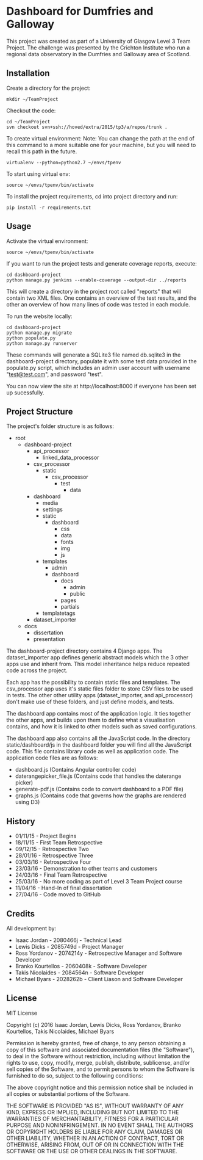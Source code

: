 # Dashboard for Dumfries and Galloway

This project was created as part of a University of Glasgow Level 3 Team Project.
The challenge was presented by the Crichton Institute who run a regional data
observatory in the Dumfries and Galloway area of Scotland.

## Installation

Create a directory for the project:
```
mkdir ~/TeamProject
```

Checkout the code:
```
cd ~/TeamProject
svn checkout svn+ssh://hoved/extra/2015/tp3/a/repos/trunk .
```

To create virtual environment:
Note: You can change the path at the end of this command to a more suitable
one for your machine, but you will need to recall this path in the future.
```
virtualenv --python=python2.7 ~/envs/tpenv
```

To start using virtual env:
```
source ~/envs/tpenv/bin/activate
```

To install the project requirements, cd into project directory and run: 
```
pip install -r requirements.txt
```


## Usage

Activate the virtual environment:
```
source ~/envs/tpenv/bin/activate
```

If you want to run the project tests and generate coverage reports, execute:
```
cd dashboard-project
python manage.py jenkins --enable-coverage --output-dir ../reports
```

This will create a directory in the project root called "reports" that will
contain two XML files. One contains an overview of the test results, and the
other an overview of how many lines of code was tested in each module.

To run the website locally:
```
cd dashboard-project
python manage.py migrate
python populate.py
python manage.py runserver
```

These commands will generate a SQLite3 file named db.sqlite3 in the dashboard-project
directory, populate it with some test data provided in the populate.py script,
which includes an admin user account with username "test@test.com", and password
"test".

You can now view the site at http://localhost:8000 if everyone has been set up
sucessfully.

## Project Structure

The project's folder structure is as follows:

- root
    - dashboard-project
        - api_processor
            - linked_data_processor
        - csv_processor
            - static
                - csv_processor
                    - test
                        - data
        - dashboard
            - media
            - settings
            - static
                - dashboard
                    - css
                    - data
                    - fonts
                    - img
                    - js
            - templates
                - admin
                - dashboard
                    - docs
                        - admin
                        - public
                    - pages
                    - partials
            - templatetags
        - dataset_importer
    - docs
        - dissertation
        - presentation
        
The dashboard-project directory contains 4 Django apps. The dataset_importer
app defines generic abstract models which the 3 other apps use and inherit from.
This model inheritance helps reduce repeated code across the project.

Each app has the possibility to contain static files and templates. The
csv_processor app uses it's static files folder to store CSV files to be used
in tests. The other other utility apps (dataset_importer, and api_processor) don't
make use of these folders, and just define models, and tests.

The dashboard app contains most of the application logic. It ties together the
other apps, and builds upon them to define what a visualisation contains, and
how it is linked to other models such as saved configurations.

The dashboard app also contains all the JavaScript code. In the directory 
static/dashboard/js in the dashboard folder you will find all the JavaScript code.
This file contains library code as well as application code. The application code
files are as follows:

- dashboard.js (Contains Angular controller code)
- daterangepicker_file.js (Contains code that handles the daterange picker)
- generate-pdf.js (Contains code to convert dashboard to a PDF file)
- graphs.js (Contains code that governs how the graphs are rendered using D3)

## History

* 01/11/15 - Project Begins
* 18/11/15 - First Team Retrospective
* 09/12/15 - Retrospective Two
* 28/01/16 - Retrospective Three
* 03/03/16 - Retrospective Four
* 23/03/16 - Demonstration to other teams and customers
* 24/03/16 - Final Team Retrospective
* 25/03/16 - No more coding as part of Level 3 Team Project course
* 11/04/16 - Hand-In of final dissertation
* 27/04/16 - Code moved to GitHub

## Credits

All development by:

* Isaac Jordan - 2080466j - Technical Lead
* Lewis Dicks - 2085749d - Project Manager
* Ross Yordanov - 2074214y - Retrospective Manager and Software Developer
* Branko Kourtellos - 2060408k - Software Developer
* Takis Nicolaides - 2084564n - Software Developer
* Michael Byars - 2028262b - Client Liason and Software Developer


## License

MIT License

Copyright (c) 2016 Isaac Jordan, Lewis Dicks, Ross Yordanov, Branko Kourtellos, Takis Nicolaides, Michael Byars

Permission is hereby granted, free of charge, to any person obtaining a copy
of this software and associated documentation files (the "Software"), to deal
in the Software without restriction, including without limitation the rights
to use, copy, modify, merge, publish, distribute, sublicense, and/or sell
copies of the Software, and to permit persons to whom the Software is
furnished to do so, subject to the following conditions:

The above copyright notice and this permission notice shall be included in all
copies or substantial portions of the Software.

THE SOFTWARE IS PROVIDED "AS IS", WITHOUT WARRANTY OF ANY KIND, EXPRESS OR
IMPLIED, INCLUDING BUT NOT LIMITED TO THE WARRANTIES OF MERCHANTABILITY,
FITNESS FOR A PARTICULAR PURPOSE AND NONINFRINGEMENT. IN NO EVENT SHALL THE
AUTHORS OR COPYRIGHT HOLDERS BE LIABLE FOR ANY CLAIM, DAMAGES OR OTHER
LIABILITY, WHETHER IN AN ACTION OF CONTRACT, TORT OR OTHERWISE, ARISING FROM,
OUT OF OR IN CONNECTION WITH THE SOFTWARE OR THE USE OR OTHER DEALINGS IN THE
SOFTWARE.
